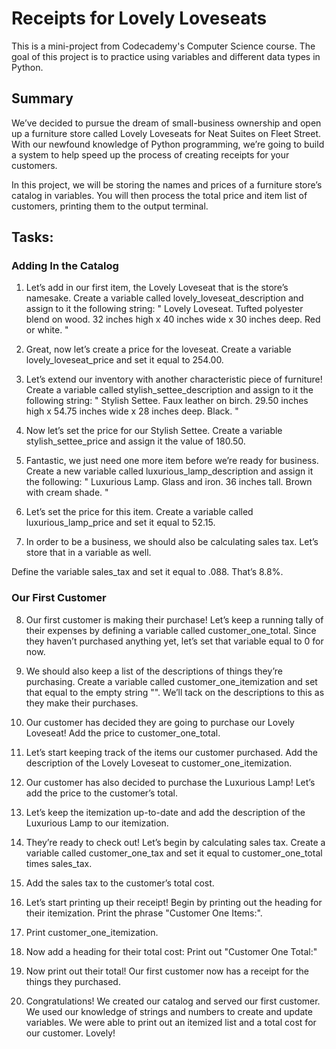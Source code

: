 # Receipts for Lovely Loveseats

This is a mini-project from Codecademy's Computer Science course.  The goal of this project is to practice using variables and different data types in Python. 

## Summary
We’ve decided to pursue the dream of small-business ownership and open up a furniture store called Lovely Loveseats for Neat Suites on Fleet Street. With our newfound knowledge of Python programming, we’re going to build a system to help speed up the process of creating receipts for your customers.

In this project, we will be storing the names and prices of a furniture store’s catalog in variables. You will then process the total price and item list of customers, printing them to the output terminal.

## Tasks: 

### Adding In the Catalog

1. Let’s add in our first item, the Lovely Loveseat that is the store’s namesake. 
Create a variable called lovely_loveseat_description and assign to it the following string:
"
Lovely Loveseat. Tufted polyester blend on wood. 32 inches high x 40 inches wide x 30 inches deep. Red or white.
"

2. Great, now let’s create a price for the loveseat. Create a variable lovely_loveseat_price and set it equal to 254.00.

3. Let’s extend our inventory with another characteristic piece of furniture! Create a variable called stylish_settee_description and assign to it the following string:
"
Stylish Settee. Faux leather on birch. 29.50 inches high x 54.75 inches wide x 28 inches deep. Black.
"

4. Now let’s set the price for our Stylish Settee. Create a variable stylish_settee_price and assign it the value of 180.50.

5. Fantastic, we just need one more item before we’re ready for business. Create a new variable called luxurious_lamp_description and assign it the following:
"
Luxurious Lamp. Glass and iron. 36 inches tall. Brown with cream shade.
"

6. Let’s set the price for this item. Create a variable called luxurious_lamp_price and set it equal to 52.15.

7. In order to be a business, we should also be calculating sales tax. Let’s store that in a variable as well.

Define the variable sales_tax and set it equal to .088. That’s 8.8%.



### Our First Customer

8. Our first customer is making their purchase! Let’s keep a running tally of their expenses by defining a variable called customer_one_total. Since they haven’t purchased anything yet, let’s set that variable equal to 0 for now.

9. We should also keep a list of the descriptions of things they’re purchasing. Create a variable called customer_one_itemization and set that equal to the empty string "". We’ll tack on the descriptions to this as they make their purchases.

10. Our customer has decided they are going to purchase our Lovely Loveseat! Add the price to customer_one_total.

11. Let’s start keeping track of the items our customer purchased. Add the description of the Lovely Loveseat to customer_one_itemization.

12. Our customer has also decided to purchase the Luxurious Lamp! Let’s add the price to the customer’s total.

13. Let’s keep the itemization up-to-date and add the description of the Luxurious Lamp to our itemization.

14. They’re ready to check out! Let’s begin by calculating sales tax. Create a variable called customer_one_tax and set it equal to customer_one_total times sales_tax.

15. Add the sales tax to the customer’s total cost.

16. Let’s start printing up their receipt! Begin by printing out the heading for their itemization. Print the phrase "Customer One Items:".

17. Print customer_one_itemization.

18. Now add a heading for their total cost: Print out "Customer One Total:"

19. Now print out their total! Our first customer now has a receipt for the things they purchased.

20. Congratulations! We created our catalog and served our first customer. We used our knowledge of strings and numbers to create and update variables. We were able to print out an itemized list and a total cost for our customer. Lovely!